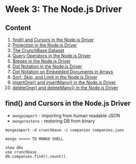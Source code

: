 # Week 3: The Node.js Driver

## Content
1. [find() and Cursors in the Node.js Driver](https://www.youtube.com/watch?v=XCjpSq7H_G4)
1. [Projection in the Node.js Driver](https://www.youtube.com/watch?v=p4d8ux834b4)
1. [The CrunchBase Dataset](https://www.youtube.com/watch?v=pdun3EPqwDs)
1. [Query Operators in the Node.js Driver](https://www.youtube.com/watch?v=b39cyy75Lbs)
1. [$regex in the Node.js Driver](https://www.youtube.com/watch?v=JOzJcUVK-RY)
1. [Dot Notation in the Node.js Driver](https://www.youtube.com/watch?v=vHpW3l0wOmA)
1. [Dot Notation on Embedded Documents in Arrays](https://www.youtube.com/watch?v=nYcV-N3QlBk)
1. [Sort, Skip, and Limit in the Node.js Driver](https://www.youtube.com/watch?v=l4D7n0ntD9Y)
1. [insertOne() and insertMany() in the Node.js Driver](https://www.youtube.com/watch?v=tDd4PBOmlMk)
1. [deleteOne() and deleteMany() in the Node.js Driver]()

## find() and Cursors in the Node.js Driver

- `mongoimport` - importing from human readable JSON
- `mongorestore` - restoring DB from binary

`mongoimport -d crunchbase -c companies companies.json`
```
mongo <<<<< TO MONGO SHELL

show dbs
use crunchbase
db.companies.find().count()
```
